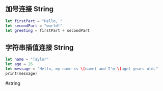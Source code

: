 ## 加号连接 String

```swift
let firstPart = "Hello, "
let secondPart = "world!"
let greeting = firstPart + secondPart
```

## 字符串插值连接 String

```swift
let name = "Taylor"
let age = 26
let message = "Hello, my name is \(name) and I'm \(age) years old."
print(message)
```

#string